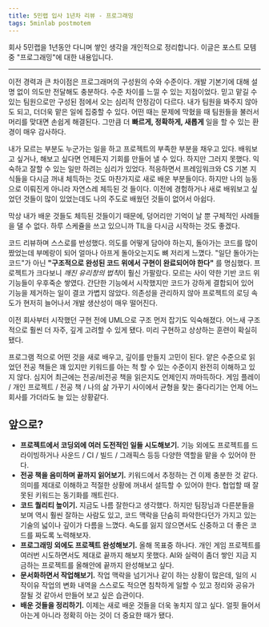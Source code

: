 ```yaml
---
title: 5민랩 입사 1년차 리뷰 - 프로그래밍
tags: 5minlab postmotem
---
```


 회사 5민랩을 1년동안 다니며 쌓인 생각을 개인적으로 정리합니다. 이글은 포스트 모템 중 "프로그래밍"에 대한 내용입니다.

<!--more-->

--- 

 이전 경력과 큰 차이점은 프로그래머의 구성원의 수와 수준이다. 개발 기본기에 대해 설명 없이 의도만 전달해도 충분하다. 수준 차이를 느낄 수 있는 지점이었다. 믿고 맡길 수 있는 팀원으로만 구성된 점에서 오는 심리적 안정감이 다르다. 내가 팀원을 봐주지 않아도 되고, 더더욱 맡은 일에 집중할 수 있다. 어떤 때는 문제에 막혔을 때 팀원들을 불러서 머리를 맞대면 손쉽게 해결된다. 그만큼 더 **빠르게, 정확하게, 새롭게** 일을 할 수 있는 환경이 매우 감사하다.
 
 내가 모르는 부분도 누군가는 일을 하고 프로젝트의 부족한 부분을 채우고 있다. 배워보고 싶거나, 해보고 싶다면 언제든지 기회를 만들어 낼 수 있다. 하지만 그러지 못했다. 익숙하고 잘할 수 있는 일만 하려는 심리가 있었다. 적응하면서 프레임워크와 CS 기본 지식들을 다시금 꺼내 체득하는 것도 마찬가지로 새로 배운 부분들이다. 하지만 나의 능동으로 이뤄진게 아니라 자연스레 체득된 것 들이다. 이전에 경험하거나 새로 배워보고 싶었던 것들이 많이 있었는데도 나의 주도로 배웠던 것들이 없어서 아쉽다.

 막상 내가 배운 것들도 체득된 것들이기 때문에, 덩어리만 기억이 날 뿐 구체적인 사례들을 댈 수 없다. 하루 스케쥴을 쓰고 있으니까 TIL을 다시금 시작하는 것도 좋겠다. 
 
 코드 리뷰하며 스스로를 반성했다. 의도를 어떻게 담아야 하는지, 돌아가는 코드를 많이 짰었는데 부메랑이 되어 얼마나 아프게 돌아오는지도 뼈 저리게 느꼈다. "일단 돌아가는 코드"가 아닌 **"구조적으로 완성된 코드 위에서 구현이 완료되어야 한다"** 를 명심했다. 프로젝트가 크다보니 *깨진 유리창의 법칙*이 훨신 가팔랐다. 모르는 사이 약한 기반 코드 위 기능들이 우후죽순 쌓였다. 간단한 기능에서 시작했지만 코드가 강하게 결합되어 있어 기능을 제거하는 일이 결코 가볍지 않았다. 의존성을 관리하지 않아 프로젝트의 로딩 속도가 현저히 늘어나서 개발 생산성이 매우 떨어진다.
 
 이전 회사부터 시작했던 구현 전에 UML으로 구조 먼저 잡기도 익숙해졌다. 어느새 구조적으로 훨씬 더 자주, 깊게 고려할 수 있게 됐다. 미리 구현하고 상상하는 훈련이 확실히 됐다.

 프로그램 적으로 어떤 것을 새로 배우고, 깊이를 만들지 고민이 된다. 얕은 수준으로 읽었던 전공 책들은 꽤 있지만 키워드를 아는 척 할 수 있는 수준이지 완전히 이해하고 있지 않다. 심지어 최근에는 전공/비전공 책을 읽은지도 언제인지 까마득하다. 게임 플레이 / 개인 프로젝트 / 전공 책 / 나의 삶 가꾸기 사이에서 균형을 찾는 줄다리기는 언제 어느 회사를 가더라도 늘 있는 상황같다.

## 앞으로?

- **프로젝트에서 코딩외에 여러 도전적인 일들 시도해보기.** 기능 외에도 프로젝트를 드라이빙하거나 사운드 / CI / 빌드 / 그래픽스 등등 다양한 역할을 맡을 수 있어야 한다.
- **전공 책을 음미하며 끝까지 읽어보기.** 키워드에서 추정하는 건 이제 충분한 것 같다. 의미를 제대로 이해하고 적절한 상황에 꺼내서 설득할 수 있어야 한다. 협업할 때 잘못된 키워드는 동기화를 깨트린다.
- **코드 퀄리티 높이기.** 지금도 나름 잘한다고 생각했다. 하지만 팀장님과 다른분들을 보며 역시 훨씬 잘하는 사람도 있고, 코드 맥락을 단숨히 파악한다던가 가지고 있는 기술의 넓이나 깊이가 다름을 느꼈다. 속도를 잃지 않으면서도 신중하고 더 좋은 코드를 짜도록 노력해보자.
- **프로그래밍 외에도 프로젝트 완성해보기.** 올해 목표중 하나다. 개인 게임 프로젝트를 여러번 시도하면서도 제대로 끝까지 해보지 못했다. AI와 실력이 좀더 쌓인 지금 지금하는 프로젝트를 올해안에 끝까지 완성해보고 싶다.
- **문서화하면서 작업해보기.** 작업 맥락을 넘기거나 같이 하는 상황이 많은데, 일의 시작이유 작업의 변화 내역을 스스로도 적으면 침착하게 일할 수 있고 정리와 공유가 잘될 것 같아서 만들어 보고 싶은 습관이다.
- **배운 것들을 정리하기.** 이제는 새로 배운 것들을 더욱 놓치지 않고 싶다. 얼핏 들어서 아는게 아니라 정확히 아는 것이 더 중요한 때가 됐다.